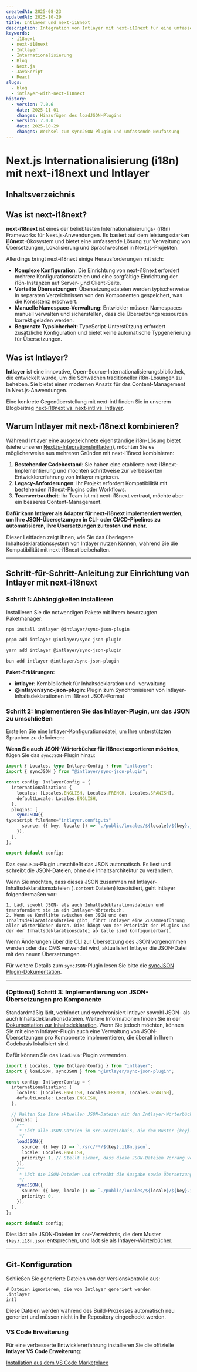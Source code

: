 ```yaml
---
createdAt: 2025-08-23
updatedAt: 2025-10-29
title: Intlayer und next-i18next
description: Integration von Intlayer mit next-i18next für eine umfassende Next.js Internationalisierungslösung
keywords:
  - i18next
  - next-i18next
  - Intlayer
  - Internationalisierung
  - Blog
  - Next.js
  - JavaScript
  - React
slugs:
  - blog
  - intlayer-with-next-i18next
history:
  - version: 7.0.6
    date: 2025-11-01
    changes: Hinzufügen des loadJSON-Plugins
  - version: 7.0.0
    date: 2025-10-29
    changes: Wechsel zum syncJSON-Plugin und umfassende Neufassung
---
```


# Next.js Internationalisierung (i18n) mit next-i18next und Intlayer

## Inhaltsverzeichnis

<TOC/>

## Was ist next-i18next?

**next-i18next** ist eines der beliebtesten Internationalisierungs- (i18n) Frameworks für Next.js-Anwendungen. Es basiert auf dem leistungsstarken **i18next**-Ökosystem und bietet eine umfassende Lösung zur Verwaltung von Übersetzungen, Lokalisierung und Sprachwechsel in Next.js-Projekten.

Allerdings bringt next-i18next einige Herausforderungen mit sich:

- **Komplexe Konfiguration**: Die Einrichtung von next-i18next erfordert mehrere Konfigurationsdateien und eine sorgfältige Einrichtung der i18n-Instanzen auf Server- und Client-Seite.
- **Verteilte Übersetzungen**: Übersetzungsdateien werden typischerweise in separaten Verzeichnissen von den Komponenten gespeichert, was die Konsistenz erschwert.
- **Manuelle Namespace-Verwaltung**: Entwickler müssen Namespaces manuell verwalten und sicherstellen, dass die Übersetzungsressourcen korrekt geladen werden.
- **Begrenzte Typsicherheit**: TypeScript-Unterstützung erfordert zusätzliche Konfiguration und bietet keine automatische Typgenerierung für Übersetzungen.

## Was ist Intlayer?

**Intlayer** ist eine innovative, Open-Source-Internationalisierungsbibliothek, die entwickelt wurde, um die Schwächen traditioneller i18n-Lösungen zu beheben. Sie bietet einen modernen Ansatz für das Content-Management in Next.js-Anwendungen.

Eine konkrete Gegenüberstellung mit next-intl finden Sie in unserem Blogbeitrag [next-i18next vs. next-intl vs. Intlayer](https://github.com/aymericzip/intlayer/blob/main/docs/blog/en/next-i18next_vs_next-intl_vs_intlayer.md).

## Warum Intlayer mit next-i18next kombinieren?

Während Intlayer eine ausgezeichnete eigenständige i18n-Lösung bietet (siehe unseren [Next.js-Integrationsleitfaden](https://github.com/aymericzip/intlayer/blob/main/docs/docs/de/intlayer_with_nextjs_16.md)), möchten Sie es möglicherweise aus mehreren Gründen mit next-i18next kombinieren:

1. **Bestehender Codebestand**: Sie haben eine etablierte next-i18next-Implementierung und möchten schrittweise zur verbesserten Entwicklererfahrung von Intlayer migrieren.
2. **Legacy-Anforderungen**: Ihr Projekt erfordert Kompatibilität mit bestehenden i18next-Plugins oder Workflows.
3. **Teamvertrautheit**: Ihr Team ist mit next-i18next vertraut, möchte aber ein besseres Content-Management.

**Dafür kann Intlayer als Adapter für next-i18next implementiert werden, um Ihre JSON-Übersetzungen in CLI- oder CI/CD-Pipelines zu automatisieren, Ihre Übersetzungen zu testen und mehr.**

Dieser Leitfaden zeigt Ihnen, wie Sie das überlegene Inhaltsdeklarationssystem von Intlayer nutzen können, während Sie die Kompatibilität mit next-i18next beibehalten.

---

## Schritt-für-Schritt-Anleitung zur Einrichtung von Intlayer mit next-i18next

### Schritt 1: Abhängigkeiten installieren

Installieren Sie die notwendigen Pakete mit Ihrem bevorzugten Paketmanager:

```bash packageManager="npm"
npm install intlayer @intlayer/sync-json-plugin
```

```bash packageManager="pnpm"
pnpm add intlayer @intlayer/sync-json-plugin
```

```bash packageManager="yarn"
yarn add intlayer @intlayer/sync-json-plugin
```

```bash packageManager="bun"
bun add intlayer @intlayer/sync-json-plugin
```

**Paket-Erklärungen:**

- **intlayer**: Kernbibliothek für Inhaltsdeklaration und -verwaltung
- **@intlayer/sync-json-plugin**: Plugin zum Synchronisieren von Intlayer-Inhaltsdeklarationen im i18next JSON-Format

### Schritt 2: Implementieren Sie das Intlayer-Plugin, um das JSON zu umschließen

Erstellen Sie eine Intlayer-Konfigurationsdatei, um Ihre unterstützten Sprachen zu definieren:

**Wenn Sie auch JSON-Wörterbücher für i18next exportieren möchten**, fügen Sie das `syncJSON`-Plugin hinzu:

```typescript fileName="intlayer.config.ts"
import { Locales, type IntlayerConfig } from "intlayer";
import { syncJSON } from "@intlayer/sync-json-plugin";

const config: IntlayerConfig = {
  internationalization: {
    locales: [Locales.ENGLISH, Locales.FRENCH, Locales.SPANISH],
    defaultLocale: Locales.ENGLISH,
  },
  plugins: [
    syncJSON({
typescript fileName="intlayer.config.ts"
      source: ({ key, locale }) => `./public/locales/${locale}/${key}.json`,
    }),
  ],
};

export default config;
```

Das `syncJSON`-Plugin umschließt das JSON automatisch. Es liest und schreibt die JSON-Dateien, ohne die Inhaltsarchitektur zu verändern.

Wenn Sie möchten, dass dieses JSON zusammen mit Intlayer-Inhaltsdeklarationsdateien (`.content` Dateien) koexistiert, geht Intlayer folgendermaßen vor:

    1. Lädt sowohl JSON- als auch Inhaltsdeklarationsdateien und transformiert sie in ein Intlayer-Wörterbuch.
    2. Wenn es Konflikte zwischen dem JSON und den Inhaltsdeklarationsdateien gibt, führt Intlayer eine Zusammenführung aller Wörterbücher durch. Dies hängt von der Priorität der Plugins und der der Inhaltsdeklarationsdatei ab (alle sind konfigurierbar).

Wenn Änderungen über die CLI zur Übersetzung des JSON vorgenommen werden oder das CMS verwendet wird, aktualisiert Intlayer die JSON-Datei mit den neuen Übersetzungen.

Für weitere Details zum `syncJSON`-Plugin lesen Sie bitte die [syncJSON Plugin-Dokumentation](https://github.com/aymericzip/intlayer/blob/main/docs/docs/de/plugins/sync-json.md).

---

### (Optional) Schritt 3: Implementierung von JSON-Übersetzungen pro Komponente

Standardmäßig lädt, verbindet und synchronisiert Intlayer sowohl JSON- als auch Inhaltsdeklarationsdateien. Weitere Informationen finden Sie in der [Dokumentation zur Inhaltsdeklaration](https://github.com/aymericzip/intlayer/blob/main/docs/docs/de/dictionary/content_file.md). Wenn Sie jedoch möchten, können Sie mit einem Intlayer-Plugin auch eine Verwaltung von JSON-Übersetzungen pro Komponente implementieren, die überall in Ihrem Codebasis lokalisiert sind.

Dafür können Sie das `loadJSON`-Plugin verwenden.

```ts fileName="intlayer.config.ts"
import { Locales, type IntlayerConfig } from "intlayer";
import { loadJSON, syncJSON } from "@intlayer/sync-json-plugin";

const config: IntlayerConfig = {
  internationalization: {
    locales: [Locales.ENGLISH, Locales.FRENCH, Locales.SPANISH],
    defaultLocale: Locales.ENGLISH,
  },

  // Halten Sie Ihre aktuellen JSON-Dateien mit den Intlayer-Wörterbüchern synchron
  plugins: [
    /**
     * Lädt alle JSON-Dateien im src-Verzeichnis, die dem Muster {key}.i18n.json entsprechen
     */
    loadJSON({
      source: ({ key }) => `./src/**/${key}.i18n.json`,
      locale: Locales.ENGLISH,
      priority: 1, // Stellt sicher, dass diese JSON-Dateien Vorrang vor Dateien in `./public/locales/en/${key}.json` haben
    }),
    /**
     * Lädt die JSON-Dateien und schreibt die Ausgabe sowie Übersetzungen zurück in die JSON-Dateien im locales-Verzeichnis
     */
    syncJSON({
      source: ({ key, locale }) => `./public/locales/${locale}/${key}.json`,
      priority: 0,
    }),
  ],
};

export default config;
```

Dies lädt alle JSON-Dateien im `src`-Verzeichnis, die dem Muster `{key}.i18n.json` entsprechen, und lädt sie als Intlayer-Wörterbücher.

---

## Git-Konfiguration

Schließen Sie generierte Dateien von der Versionskontrolle aus:

```plaintext fileName=".gitignore"
# Dateien ignorieren, die von Intlayer generiert werden
.intlayer
intl
```

Diese Dateien werden während des Build-Prozesses automatisch neu generiert und müssen nicht in Ihr Repository eingecheckt werden.

### VS Code Erweiterung

Für eine verbesserte Entwicklererfahrung installieren Sie die offizielle **Intlayer VS Code Erweiterung**:

[Installation aus dem VS Code Marketplace](https://marketplace.visualstudio.com/items?itemName=intlayer.intlayer-vs-code-extension)
